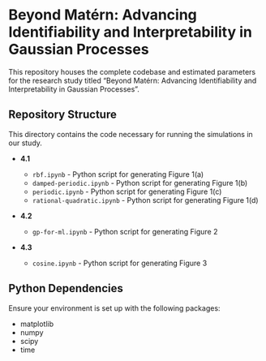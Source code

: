 # Beyond Matérn: Advancing Identifiability and Interpretability in Gaussian Processes

This repository houses the complete codebase and estimated parameters for the research study titled “Beyond Matérn: Advancing Identifiability and
Interpretability in Gaussian Processes”. 

## Repository Structure

This directory contains the code necessary for running the simulations in our study.

- **4.1**
  - `rbf.ipynb` - Python script for generating Figure 1(a)
  - `damped-periodic.ipynb` - Python script for generating Figure 1(b)
  - `periodic.ipynb` - Python script for generating Figure 1(c)
  - `rational-quadratic.ipynb` - Python script for generating Figure 1(d)

- **4.2**
  - `gp-for-ml.ipynb` - Python script for generating Figure 2

- **4.3**
  - `cosine.ipynb` - Python script for generating Figure 3 

## Python Dependencies

Ensure your environment is set up with the following packages:

- matplotlib
- numpy
- scipy
- time